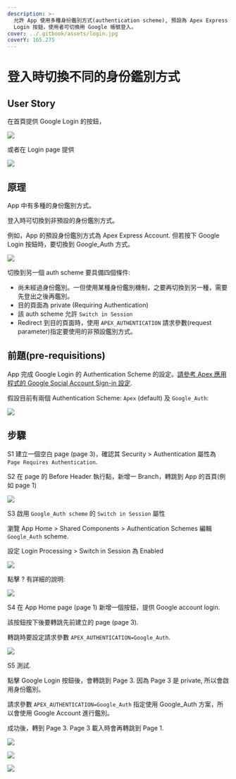 ```yaml
---
description: >-
  允許 App 使用多種身份鑑別方式(authentication scheme), 預設為 Apex Express Auth. 但提供 Google
  Login 按鈕，使用者可切換用 Google 帳號登入。
cover: ../.gitbook/assets/login.jpg
coverY: 165.275
---
```


# 登入時切換不同的身份鑑別方式

## User Story

在首頁提供 Google Login 的按鈕，

![](<../.gitbook/assets/image (24).png>)

或者在 Login page 提供

![](<../.gitbook/assets/image (27).png>)

## 原理

App 中有多種的身份鑑別方式。

登入時可切換到非預設的身份鑑別方式。

例如，App 的預設身份鑑別方式為 Apex Express Account. 但若按下 Google Login 按鈕時，要切換到 Google\_Auth 方式。

![](<../.gitbook/assets/image (29).png>)

切換到另一個 auth scheme 要具備四個條件:

* 尚未經過身份鑑別。一但使用某種身份鑑別機制，之要再切換到另一種，需要先登出之後再鑑別。
* 目的頁面為 private (Requiring Authentication)
* 該 auth scheme 允許 `Switch in Session`
* Redirect 到目的頁面時，使用  `APEX_AUTHENTICATION` 請求參數(request parameter)指定要使用的非預設鑑別方式。

## 前題(pre-requisitions)

App 完成 Google Login 的 Authentication Scheme 的設定。[請參考 Apex 應用程式的 Google Social Account Sign-in 設定](https://hychen39.github.io/oracle\_apex/2023/05/23/apex\_social\_signin.html).

假設目前有兩個 Authentication Scheme: `Apex` (default) 及 `Google_Auth`:

![](<../.gitbook/assets/image (23).png>)

## 步驟

S1 建立一個空白 page (page 3)，確認其 Security > Authentication 屬性為 `Page Requires Authentication`.

S2 在 page 的 Before Header 執行點，新增一 Branch，轉跳到 App 的首頁(例如 page 1)

![](<../.gitbook/assets/image (30).png>)

S3 啟用 `Google_Auth scheme` 的 `Switch in Session` 屬性

瀏覽 App Home > Shared Components  > Authentication Schemes 編輯 `Google_Auth` scheme.

設定 Login Processing > Switch in Session 為 Enabled

![](<../.gitbook/assets/image (21).png>)

點擊 ? 有詳細的說明:

![](<../.gitbook/assets/image (20).png>)

S4 在 App Home page (page 1) 新增一個按鈕，提供 Google account login.

該按鈕按下後要轉跳先前建立的 page (page 3).

轉跳時要設定請求參數 `APEX_AUTHENTICATION=Google_Auth`.&#x20;

![](<../.gitbook/assets/image (26).png>)

S5 測試.&#x20;

點擊 Google Login 按鈕後，會轉跳到 Page 3. 因為 Page 3 是 private, 所以會啟用身份鑑別。

請求參數 `APEX_AUTHENTICATION=Google_Auth` 指定使用 Google\_Auth 方案，所以會使用 Google Account 進行鑑別。

成功後，轉到 Page 3. Page 3 載入時會再轉跳到 Page 1.&#x20;

![](<../.gitbook/assets/image (19).png>)

![](<../.gitbook/assets/image (25) (1).png>)

![](<../.gitbook/assets/image (28).png>)

